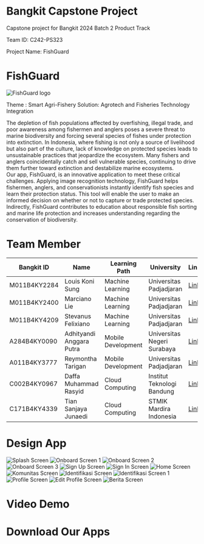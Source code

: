 # Bangkit Capstone Project
Capstone project for Bangkit 2024 Batch 2 Product Track

Team ID: C242-PS323

Project Name: FishGuard

# FishGuard

![FishGuard logo](https://github.com/user-attachments/assets/5d9a8d02-12c2-4ba3-b56f-f3a919170df2)


Theme : Smart Agri-Fishery Solution: Agrotech and Fisheries Technology Integration

The depletion of fish populations affected by overfishing, illegal trade, and poor awareness among fishermen and anglers poses a severe threat to marine biodiversity and forcing several species of fishes under protection into extinction. In Indonesia, where fishing is not only a source of livelihood but also part of the culture, lack of knowledge on protected species leads to unsustainable practices that jeopardize the ecosystem. Many fishers and anglers coincidentally catch and sell vulnerable species, continuing to drive them further toward extinction and destabilize marine ecosystems. <br>
Our app, FishGuard, is an innovative application to meet these critical challenges. Applying image recognition technology, FishGuard helps fishermen, anglers, and conservationists instantly identify fish species and learn their protection status. This tool will enable the user to make an informed decision on whether or not to capture or trade protected species. Indirectly, FishGuard contributes to education about responsible fish sorting and marine life protection and increases understanding regarding the conservation of biodiversity.

# Team Member
| Bangkit ID      | Name                   | Learning Path      | University                          | LinkedIn            |
|------------------|------------------------|--------------------|--------------------------------------|---------------------|
| M011B4KY2284    | Louis Koni Sung | Machine Learning   | Universitas Padjadjaran       | [LinkedIn](https://www.linkedin.com/in/louis-koni-sung)       |
| M011B4KY2400    | Marciano Lie           | Machine Learning   | Universitas Padjadjaran        | [LinkedIn](https://www.linkedin.com/in/marcianolie/)       |
| M011B4KY4209    | Stevanus Felixiano    | Machine Learning   | Universitas Padjadjaran       | [LinkedIn](https://www.linkedin.com/in/stevanus-felixiano/)       |
| A284B4KY0090   | Adhityandi Anggara Putra| Mobile Development | Universitas Negeri Surabaya | [LinkedIn](https://www.linkedin.com/in/anggaraa/)       |
| A011B4KY3777   | Reymontha Tarigan       | Mobile Development | Universitas Padjadjaran | [LinkedIn](#)       |
| C002B4KY0967  | Daffa Muhammad Rasyid      | Cloud Computing    | Institut Teknologi Bandung | [LinkedIn](https://www.linkedin.com/in/daffa-muhammad-rasyid-86918323b/)       |
| C171B4KY4339    | Tian Sanjaya Junaedi     | Cloud Computing    | STMIK Mardira Indonesia | [LinkedIn](https://www.linkedin.com/in/jaya67)       |


# Design App
![Splash Screen](https://raw.githubusercontent.com/FishGuard-Capstone/.github/main/Figma%20design/Splash.jpg)
![Onboard Screen 1](https://raw.githubusercontent.com/FishGuard-Capstone/.github/main/Figma%20design/Onboard-1.jpg)
![Onboard Screen 2](https://raw.githubusercontent.com/FishGuard-Capstone/.github/main/Figma%20design/Onboard-2.jpg)
![Onboard Screen 3](https://raw.githubusercontent.com/FishGuard-Capstone/.github/main/Figma%20design/Onboard-3.jpg)
![Sign Up Screen](https://raw.githubusercontent.com/FishGuard-Capstone/.github/main/Figma%20design/Sign%20Up.jpg)
![Sign In Screen](https://raw.githubusercontent.com/FishGuard-Capstone/.github/main/Figma%20design/Sign%20In.jpg)
![Home Screen](https://raw.githubusercontent.com/FishGuard-Capstone/.github/main/Figma%20design/Home.jpg)
![Komunitas Screen](https://raw.githubusercontent.com/FishGuard-Capstone/.github/main/Figma%20design/Komunitas.jpg)
![Identifikasi Screen](https://raw.githubusercontent.com/FishGuard-Capstone/.github/main/Figma%20design/Identifikasi.jpg)
![Identifikasi Screen 1](https://raw.githubusercontent.com/FishGuard-Capstone/.github/main/Figma%20design/Identifikasi-1.jpg)
![Profile Screen](https://raw.githubusercontent.com/FishGuard-Capstone/.github/main/Figma%20design/Profile.jpg)
![Edit Profile Screen](https://raw.githubusercontent.com/FishGuard-Capstone/.github/main/Figma%20design/Edit%20Profile.jpg)
![Berita Screen](https://raw.githubusercontent.com/FishGuard-Capstone/.github/main/Figma%20design/Berita.jpg)

# Video Demo

# Download Our Apps
